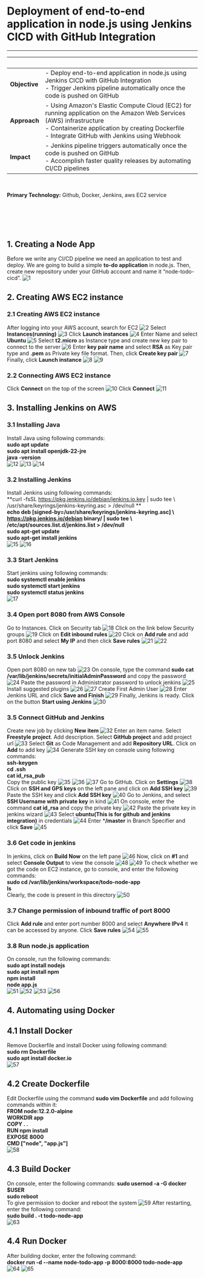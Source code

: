 # Deployment of end-to-end application in node.js using Jenkins CICD with GitHub Integration

---

| &nbsp; | &nbsp; |
| --- | ----------- |
| **Objective** | - Deploy end-to-end application in node.js using Jenkins CICD with GitHub Integration <br>- Trigger Jenkins pipeline automatically once the code is pushed on GitHub |
| **Approach** | - Using Amazon's Elastic Compute Cloud (EC2) for running application on the Amazon Web Services (AWS) infrastructure <br>- Containerize application by creating Dockerfile<br>- Integrate GitHub with Jenkins using Webhook |
| **Impact** | - Jenkins pipeline triggers automatically once the code is pushed on GitHub</br>- Accomplish faster quality releases by automating CI/CD pipelines |
<br>

**Primary Technology:** Github, Docker, Jenkins, aws EC2 service


<br><br>
---

## 1. Creating a Node App
Before we write any CI/CD pipeline we need an application to test and deploy. We are going to build a simple **to-do application** in node.js. Then, create new repository under your GitHub account and name it “node-todo-cicd”.
![1](https://user-images.githubusercontent.com/102405945/211755449-e0c617d8-a9fe-4250-83ad-0ca258a10bbc.png)


## 2. Creating AWS EC2 instance

### 2.1 Creating AWS EC2 instance
After logging into your AWS account, search for EC2
![2](https://user-images.githubusercontent.com/102405945/211756038-f8e88d8f-7e73-4818-974f-e8df7023b5b0.png)
Select **Instances(running)**
![3](https://user-images.githubusercontent.com/102405945/211756073-a00f53a0-d24b-4b9a-a6e7-ba4e4e3d4395.png)
Click **Launch instances**
![4](https://user-images.githubusercontent.com/102405945/211756098-ef0517b6-21f5-4f87-b126-877e4848bf3f.png)
Enter Name and select **Ubuntu**
![5](https://user-images.githubusercontent.com/102405945/211756124-6936130d-84e4-4c9d-8faa-755ff9ddf514.png)
Select **t2.micro** as Instance type and create new key pair to connect to the server
![6](https://user-images.githubusercontent.com/102405945/211756138-1ffe145b-1902-4ab3-99cc-ca2b83688491.png)
Enter **key pair name** and select **RSA** as Key pair type and **.pem** as Private key file format. Then, click **Create key pair**
![7](https://user-images.githubusercontent.com/102405945/211756153-68eb2114-beb3-437c-b7e9-702d32c936fb.png)
Finally, click **Launch instance**
![8](https://user-images.githubusercontent.com/102405945/211756187-90c18d04-b83b-4f6d-b24f-3cb68c3bf28a.png)
![9](https://user-images.githubusercontent.com/102405945/211756212-4c5b0a85-e4aa-4270-b5e0-32cd973915a4.png)

### 2.2 Connecting AWS EC2 instance
Click **Connect** on the top of the screen
![10](https://user-images.githubusercontent.com/102405945/211757625-5b5670e8-ed7d-4f31-9de2-0918a1337ede.png)
Click **Connect**
![11](https://user-images.githubusercontent.com/102405945/211757652-86ebdc4d-1528-4d3b-8160-dddd77b5ed0d.png)


## 3. Installing Jenkins on AWS

### 3.1 Installing Java
Install Java using following commands: <br>
**sudo apt update**<br>
**sudo apt install openjdk-22-jre**<br>
**java -version**<br>
![12](https://user-images.githubusercontent.com/102405945/211758445-cc9c558b-98b1-4dad-bc41-6e1647c4298e.png)
![13](https://user-images.githubusercontent.com/102405945/211758553-a5e8f47e-638a-4a36-bcfa-db6a03ac3c5b.png)
![14](https://user-images.githubusercontent.com/102405945/211758628-299332b3-cfc1-4f4a-a27a-85af87b45817.png)

### 3.2 Installing Jenkins
Install Jenkins using following commands: <br>
**curl -fsSL https://pkg.jenkins.io/debian/jenkins.io.key | sudo tee \   /usr/share/keyrings/jenkins-keyring.asc > /dev/null **<br>
**echo deb [signed-by=/usr/share/keyrings/jenkins-keyring.asc] \   https://pkg.jenkins.io/debian binary/ | sudo tee \   /etc/apt/sources.list.d/jenkins.list > /dev/null**<br>
**sudo apt-get update**<br>
**sudo apt-get install jenkins**<br>
![15](https://user-images.githubusercontent.com/102405945/211760572-4f5ec5b4-f52c-451f-9fe1-028241759235.png)
![16](https://user-images.githubusercontent.com/102405945/211760685-c9b9da1d-d544-428b-b3a5-09e5b72f7f7c.png)

### 3.3 Start Jenkins
Start jenkins using following commands: <br>
**sudo systemctl enable jenkins**<br>
**sudo systemctl start jenkins**<br>
**sudo systemctl status jenkins**<br>
![17](https://user-images.githubusercontent.com/102405945/211760952-c3984654-00de-4c47-8e2f-b1f31a9aba2d.png)

### 3.4 Open port 8080 from AWS Console
Go to Instances. Click on Security tab
![18](https://user-images.githubusercontent.com/102405945/211761473-452237ae-4b38-435d-a665-54de46ad0531.png)
Click on the link below Security groups
![19](https://user-images.githubusercontent.com/102405945/211761517-f85d3794-89ec-42f1-bd68-b8d9f1fe6c7b.png)
Click on **Edit inbound rules**
![20](https://user-images.githubusercontent.com/102405945/211761553-008189c7-b351-4706-829a-accaf4dd02ec.png)
Click on **Add rule** and add port 8080 and select **My IP** and then click **Save rules**
![21](https://user-images.githubusercontent.com/102405945/211761596-7d06f0a1-f2d7-410e-bb44-9e0f5a987ecc.png)
![22](https://user-images.githubusercontent.com/102405945/211761624-4762a332-f20c-41c2-88a0-23e92a5186c7.png)

### 3.5 Unlock Jenkins
Open port 8080 on new tab
![23](https://user-images.githubusercontent.com/102405945/211763309-270c2fe1-db98-43c6-9b39-032affcf4e38.png)
On console, type the command **sudo cat /var/lib/jenkins/secrets/initialAdminPassword** and copy the password
![24](https://user-images.githubusercontent.com/102405945/211763345-85dcd1a5-78db-4770-a7b5-392248f23909.png)
Paste the password in Administrator password to unlock jenkins
![25](https://user-images.githubusercontent.com/102405945/211763367-b2d215be-ea2b-4a45-bb20-2ec3acef41fe.png)
Install suggested plugins
![26](https://user-images.githubusercontent.com/102405945/211763394-0ea3d5af-8c15-466d-8be2-99487cc1d873.png)
![27](https://user-images.githubusercontent.com/102405945/211763441-25d3a088-6119-43b0-a04e-cde33cfaca52.png)
Create First Admin User
![28](https://user-images.githubusercontent.com/102405945/211763485-8449f84f-313a-4478-ab81-bebdf36a808f.png)
Enter Jenkins URL and click **Save and Finish**
![29](https://user-images.githubusercontent.com/102405945/211763529-e7ac31bd-38b6-45ef-ab43-118ff9b93fa3.png)
Finally, Jenkins is ready. Click on the button **Start using Jenkins**
![30](https://user-images.githubusercontent.com/102405945/211763586-17fdc134-9757-4b82-ad67-5eb57fc4ab9c.png)


### 3.5 Connect GitHub and Jenkins
Create new job by clicking **New item**
![32](https://user-images.githubusercontent.com/102405945/211767102-7ba3199c-a108-4a4f-8ebc-4ba25ef1af38.png)
Enter an item name. Select **Freestyle project**. Add description. Select **GitHub project** and add project url
![33](https://user-images.githubusercontent.com/102405945/211767157-ac02438b-86a8-4f66-8056-87be60df0588.png)
Select **Git** as Code Management and add **Repository URL**. Click on **Add** to add key
![34](https://user-images.githubusercontent.com/102405945/211767199-de9358d1-b081-4f8e-9da8-bead2ff93db3.png)
Generate SSH key on console using following commands: <br>
**ssh-keygen** <br>
**cd .ssh** <br>
**cat id_rsa_pub** <br>
Copy the public key
![35](https://user-images.githubusercontent.com/102405945/211767270-54cf0dbd-2fc5-49c3-9fc4-7983eef0b9bb.png)
![36](https://user-images.githubusercontent.com/102405945/211767284-65ecd0ee-27fe-4db5-b0fc-56be725e85bd.png)
![37](https://user-images.githubusercontent.com/102405945/211767299-10ac5fdb-9812-4f87-aeae-3f774757bd4d.png)
Go to GitHub. Click on **Settings**
![38](https://user-images.githubusercontent.com/102405945/211767336-6f0ac758-7f80-432c-b084-924671fcc8fa.png)
Click on **SSH and GPS keys** on the left pane and click on **Add SSH key**
![39](https://user-images.githubusercontent.com/102405945/211767369-dd05d32c-c87c-4637-9056-6d675a01459f.png)
Paste the SSH key and click **Add SSH key**
![40](https://user-images.githubusercontent.com/102405945/211767410-9b2a26c0-779d-4f64-946f-229ebce031ea.png)
Go to Jenkins, and select **SSH Username with private key** in kind
![41](https://user-images.githubusercontent.com/102405945/211767451-530ca1d9-1ea2-49c9-9637-c82a6a415357.png)
On console, enter the command **cat id_rsa** and copy the private key
![42](https://user-images.githubusercontent.com/102405945/211767482-00352640-a688-4001-8a2f-f5d2c3983efa.png)
Paste the private key in jenkins wizard
![43](https://user-images.githubusercontent.com/102405945/211767525-854c8421-a07e-4c04-b235-45be202d1247.png)
Select **ubuntu(This is for github and jenkins integration)** in credentials
![44](https://user-images.githubusercontent.com/102405945/211767548-5aac0cd6-ca4a-46e6-9d46-b7fd71f23dad.png)
Enter ***/master** in Branch Specifier and click **Save**
![45](https://user-images.githubusercontent.com/102405945/211767592-a9aaf324-878b-4716-a2f6-0de181d67b78.png)


### 3.6 Get code in jenkins
In jenkins, click on **Build Now** on the left pane
![46](https://user-images.githubusercontent.com/102405945/211769407-1f79b77a-8f34-4966-9938-d70121f5305d.png)
Now, click on **#1** and select **Console Output** to view the console
![48](https://user-images.githubusercontent.com/102405945/211769445-03122663-f40d-43fc-9e6a-83d545e87e27.png)
![49](https://user-images.githubusercontent.com/102405945/211769487-4ab1a5c4-2c22-4cdc-9462-1ba62cf0bed4.png)
To check whether we got the code on EC2 instance, go to console, and enter the following commands: <br>
**sudo cd /var/lib/jenkins/workspace/todo-node-app** <br>
**ls** <br>
Clearly, the code is present in this directory
![50](https://user-images.githubusercontent.com/102405945/211769557-f8f0f62e-b426-481d-b209-11b09e6f61f1.png)


### 3.7 Change permission of inbound traffic of port 8000
Click **Add rule** and enter port number 8000 and select **Anywhere IPv4** it can be accessed by anyone. Click **Save rules**
![54](https://user-images.githubusercontent.com/102405945/211807365-5fe644dd-7223-4a2e-8ef7-247517eec3b2.png)
![55](https://user-images.githubusercontent.com/102405945/211807378-983373e8-93d5-4876-89ba-32699362e9ef.png)


### 3.8 Run node.js application
On console, run the following commands: <br>
**sudo apt install nodejs** <br>
**sudo apt install npm** <br>
**npm install** <br>
**node app.js** <br>
![51](https://user-images.githubusercontent.com/102405945/211807429-539b13f6-cc36-4c9a-8d62-c17202247151.png)
![52](https://user-images.githubusercontent.com/102405945/211807441-5f3e28fd-5f4b-491f-809d-b232449c90c6.png)
![53](https://user-images.githubusercontent.com/102405945/211807456-4fe867de-817f-4a4f-afd9-53c7e3546a37.png)
![56](https://user-images.githubusercontent.com/102405945/211807470-1bd37f3f-1e7e-4234-aa6a-f3b24fce6fd2.png)



## 4. Automating using Docker

## 4.1 Install Docker
Remove Dockerfile and install Docker using following command: <br>
**sudo rm Dockerfile** <br>
**sudo apt install docker.io** <br>
![57](https://user-images.githubusercontent.com/102405945/211811699-e22e7e86-837c-425a-9f28-8a07e6242d6c.png)

## 4.2 Create Dockerfile
Edit Dockerfile using the command **sudo vim Dockerfile** and add following commands within it: <br>
**FROM node:12.2.0-alpine** <br>
**WORKDIR app** <br>
**COPY . .** <br>
**RUN npm install** <br>
**EXPOSE 8000** <br>
**CMD ["node", "app.js"]** <br>
![58](https://user-images.githubusercontent.com/102405945/211811726-0638ac1b-94e2-4581-9066-75e6b8e2b2ac.png)

## 4.3 Build Docker
On console, enter the following commands:
**sudo usernod -a -G docker $USER** <br>
**sudo reboot** <br>
To give permission to docker and reboot the system
![59](https://user-images.githubusercontent.com/102405945/211811758-ac46d053-c589-4af8-82ca-ac3ed65b560b.png)
After restarting, enter the following command: <br>
**sudo build . -t todo-node-app** <br>
![63](https://user-images.githubusercontent.com/102405945/211811786-451dd302-58a9-4bd5-bf4c-8741978a738c.png)


## 4.4 Run Docker
After building docker, enter the following command: <br>
**docker run -d --name node-todo-app -p 8000:8000 todo-node-app** <br>
![64](https://user-images.githubusercontent.com/102405945/211811806-f4f2eb1d-d4be-4b0a-910d-acbf60f97d7c.png)
![65](https://user-images.githubusercontent.com/102405945/211811820-1c82be6d-b3f5-4742-aa72-b3be9be4b194.png)


